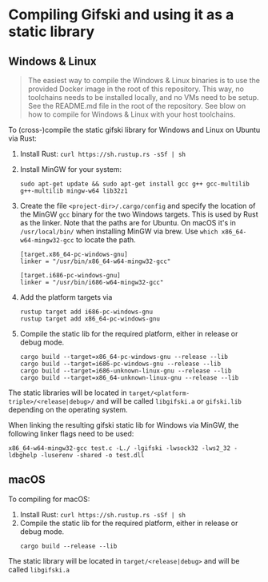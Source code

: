 # Compiling Gifski and using it as a static library

## Windows & Linux

> The easiest way to compile the Windows & Linux binaries is to use the provided Docker image in the root of this repository. This way, no toolchains needs to be installed locally, and no VMs need to be setup. See the README.md file in the root of the repository. See blow on how to compile for Windows & Linux with your host toolchains.


To (cross-)compile the static gifski library for Windows and Linux on Ubuntu via Rust:
1. Install Rust: `curl https://sh.rustup.rs -sSf | sh`
1. Install MinGW for your system:
	```
	sudo apt-get update && sudo apt-get install gcc g++ gcc-multilib g++-multilib mingw-w64 lib32z1
	```
1. Create the file `<project-dir>/.cargo/config` and specify the location of the MinGW `gcc` binary for the two Windows targets. This is used by Rust as the linker. Note that the paths are for Ubuntu. On macOS it's in `/usr/local/bin/` when installing MinGW via brew. Use `which x86_64-w64-mingw32-gcc` to locate the path.

	```
	[target.x86_64-pc-windows-gnu]
	linker = "/usr/bin/x86_64-w64-mingw32-gcc"

	[target.i686-pc-windows-gnu]
	linker = "/usr/bin/i686-w64-mingw32-gcc"
	```
1. Add the platform targets via
	```
	rustup target add i686-pc-windows-gnu
	rustup target add x86_64-pc-windows-gnu
	```
1. Compile the static lib for the required platform, either in release or debug mode.
	```
	cargo build --target=x86_64-pc-windows-gnu --release --lib
	cargo build --target=i686-pc-windows-gnu --release --lib
	cargo build --target=i686-unknown-linux-gnu --release --lib
	cargo build --target=x86_64-unknown-linux-gnu --release --lib
	```

The static libraries will be located in `target/<platform-triple>/<release|debug>/` and will be called `libgifski.a` or `gifski.lib` depending on the operating system.

When linking the resulting gifski static lib for Windows via MinGW, the following linker flags need to be used:

```
x86_64-w64-mingw32-gcc test.c -L./ -lgifski -lwsock32 -lws2_32 -ldbghelp -luserenv -shared -o test.dll
```

## macOS
To compiling for macOS:
1. Install Rust: `curl https://sh.rustup.rs -sSf | sh`
1. Compile the static lib for the required platform, either in release or debug mode.
	```
	cargo build --release --lib
	```

The static library will be located in `target/<release|debug>` and will be called `libgifski.a`
